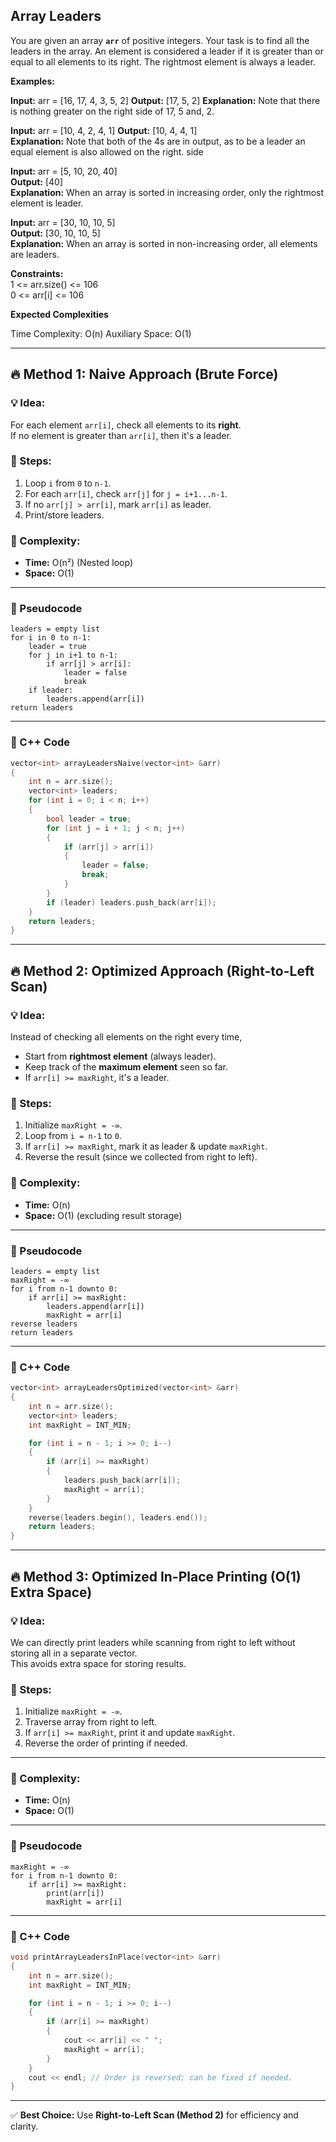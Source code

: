 
## Array Leaders

You are given an array  **`arr`**  of positive integers. Your task is to find all the leaders in the array. An element is considered a leader if it is greater than or equal to all elements to its right. The rightmost element is always a leader.

**Examples:**

**Input:** arr = [16, 17, 4, 3, 5, 2]
**Output:** [17, 5, 2] 
**Explanation:** Note that there is nothing greater on the right side of 17, 5 and, 2. 

**Input:** arr = [10, 4, 2, 4, 1]
**Output:** [10, 4, 4, 1]  
**Explanation:** Note that both of the 4s are in output, as to be a leader an equal element is also allowed on the right. side

**Input:** arr = [5, 10, 20, 40]  
**Output:** [40]  
**Explanation:** When an array is sorted in increasing order, only the rightmost element is leader.

**Input:** arr = [30, 10, 10, 5]  
**Output:** [30, 10, 10, 5]  
**Explanation:** When an array is sorted in non-increasing order, all elements are leaders.

**Constraints:**  
1 <= arr.size() <= 106  
0 <= arr[i] <= 106

**Expected Complexities**

Time Complexity: O(n)
Auxiliary Space: O(1)

---
## 🔥 Method 1: Naive Approach (Brute Force)

### 💡 Idea:
For each element `arr[i]`, check all elements to its **right**.  
If no element is greater than `arr[i]`, then it's a leader.

### 📝 Steps:
1.  Loop `i` from `0` to `n-1`.
2.  For each `arr[i]`, check `arr[j]` for `j = i+1...n-1`.
3.  If no `arr[j] > arr[i]`, mark `arr[i]` as leader. 
4.  Print/store leaders.
    

### 🔢 Complexity:
-   **Time:** O(n²) (Nested loop)
-   **Space:** O(1)
    

----------

### 🔹 Pseudocode
```
leaders = empty list
for i in 0 to n-1:
    leader = true
    for j in i+1 to n-1:
        if arr[j] > arr[i]:
            leader = false
            break
    if leader:
        leaders.append(arr[i])
return leaders
```

----------

### 🔹 C++ Code
```cpp
vector<int> arrayLeadersNaive(vector<int> &arr) 
{
    int n = arr.size();
    vector<int> leaders;
    for (int i = 0; i < n; i++) 
    {
        bool leader = true;
        for (int j = i + 1; j < n; j++) 
        {
            if (arr[j] > arr[i]) 
            {
                leader = false;
                break;
            }
        }
        if (leader) leaders.push_back(arr[i]);
    }
    return leaders;
}

```
----------

## 🔥 Method 2: Optimized Approach (Right-to-Left Scan)

### 💡 Idea:
Instead of checking all elements on the right every time,
-   Start from **rightmost element** (always leader).
-   Keep track of the **maximum element** seen so far.
-   If `arr[i] >= maxRight`, it's a leader.
    

### 📝 Steps:
1.  Initialize `maxRight = -∞`.
2.  Loop from `i = n-1` to `0`.
3.  If `arr[i] >= maxRight`, mark it as leader & update `maxRight`.
4.  Reverse the result (since we collected from right to left).
    

### 🔢 Complexity:
-   **Time:** O(n)
-   **Space:** O(1) (excluding result storage)
----------

### 🔹 Pseudocode
```
leaders = empty list
maxRight = -∞
for i from n-1 downto 0:
    if arr[i] >= maxRight:
        leaders.append(arr[i])
        maxRight = arr[i]
reverse leaders
return leaders

```
----------

### 🔹 C++ Code
```cpp
vector<int> arrayLeadersOptimized(vector<int> &arr) 
{
    int n = arr.size();
    vector<int> leaders;
    int maxRight = INT_MIN;

    for (int i = n - 1; i >= 0; i--) 
    {
        if (arr[i] >= maxRight) 
        {
            leaders.push_back(arr[i]);
            maxRight = arr[i];
        }
    }
    reverse(leaders.begin(), leaders.end());
    return leaders;
}

```
----------

## 🔥 Method 3: Optimized In-Place Printing (O(1) Extra Space)

### 💡 Idea:
We can directly print leaders while scanning from right to left without storing all in a separate vector.  
This avoids extra space for storing results.

### 📝 Steps:
1.  Initialize `maxRight = -∞`.
2.  Traverse array from right to left.
3.  If `arr[i] >= maxRight`, print it and update `maxRight`.
4.  Reverse the order of printing if needed.
    

----------

### 🔢 Complexity:
-   **Time:** O(n)
-   **Space:** O(1)
----------

### 🔹 Pseudocode
```
maxRight = -∞
for i from n-1 downto 0:
    if arr[i] >= maxRight:
        print(arr[i])
        maxRight = arr[i]
```
----------

### 🔹 C++ Code
```cpp
void printArrayLeadersInPlace(vector<int> &arr) 
{
    int n = arr.size();
    int maxRight = INT_MIN;

    for (int i = n - 1; i >= 0; i--) 
    {
        if (arr[i] >= maxRight) 
        {
            cout << arr[i] << " ";
            maxRight = arr[i];
        }
    }
    cout << endl; // Order is reversed; can be fixed if needed.
}
```
----------

✅ **Best Choice:** Use **Right-to-Left Scan (Method 2)** for efficiency and clarity.
